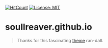 [![HitCount](http://hits.dwyl.io/soullreaver/soullreaver.github.io.svg)](http://hits.dwyl.io/soullreaver/soullreaver.github.io)
[![License: MIT](https://img.shields.io/badge/License-MIT-blue.svg)](https://github.com/soullreaver/soullreaver.github.io/blob/master/LICENSE)
# soullreaver.github.io

> Thanks for this fascinating [theme](https://github.com/ran-dall/ello-jekyll) ran-dall.